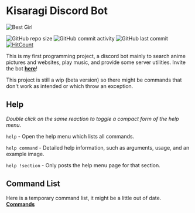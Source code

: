 # Kisaragi Discord Bot
![Best Girl](https://encrypted-tbn0.gstatic.com/images?q=tbn:ANd9GcQOYUG9u3l8feN4qP9O7yuGfFxCBVGJSaLC_zstsh3vwknFIoqf)

![GitHub repo size](https://img.shields.io/github/repo-size/tenpi/kisaragi)
![GitHub commit activity](https://img.shields.io/github/commit-activity/w/tenpi/kisaragi)
![GitHub last commit](https://img.shields.io/github/last-commit/tenpi/kisaragi)
[![HitCount](http://hits.dwyl.io/tenpi/kisaragi.svg)](http://hits.dwyl.io/tenpi/kisaragi)

This is my first programming project, a discord bot mainly to search anime pictures and websites, play music, and provide some server utilities. Invite the bot [**here**](https://discordapp.com/oauth2/authorize?client_id=593838271650332672&permissions=2113793271&scope=bot)!

This project is still a wip (beta version) so there might be commands that don't work as intended or which throw an exception.

## Help
_Double click on the same reaction to toggle a compact form of the help menu._

`help` - Open the help menu which lists all commands.

`help command` - Detailed help information, such as arguments, usage, and an example image.

`help !section` - Only posts the help menu page for that section.

## Command List

Here is a temporary command list, it might be a little out of date. [**Commands**](https://github.com/Tenpi/Kisaragi/wiki/Command-list)

